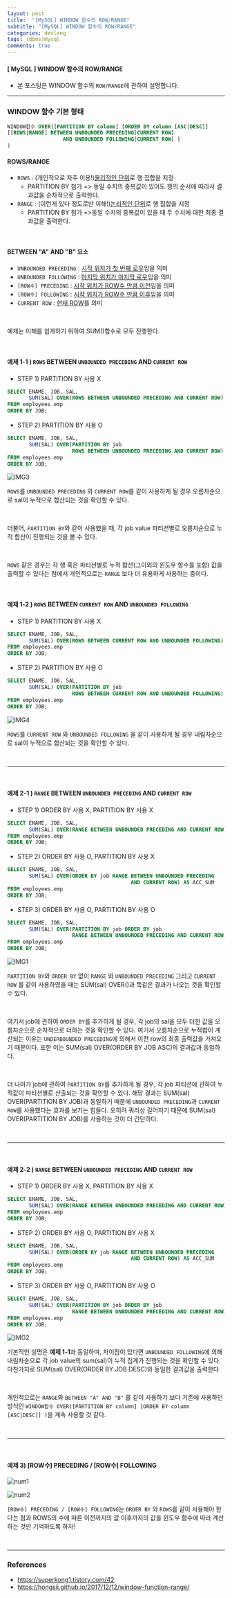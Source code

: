 ```yaml
---
layout: post
title:  "[MySQL] WINDOW 함수의 ROW/RANGE"
subtitle: "[MySQL] WINDOW 함수의 ROW/RANGE"
categories: devlang
tags: (dbms)mysql
comments: true
---
```

#### [ MySQL ] WINDOW 함수의 ROW/RANGE
- 본 포스팅은   WINDOW 함수의 `ROW/RANGE`에 관하여 설명합니다.


---

### WINDOW 함수 기본 형태

```sql
WINDOW함수 OVER([PARTITION BY column] [ORDER BY column [ASC|DESC]]  
[[ROWS|RANGE] BETWEEN UNBOUNDED PRECEDING[CURRENT ROW] 
				  AND UNBOUNDED FOLLOWING[CURRENT ROW] ]  
)
```
####  ROWS/RANGE
- `ROWS` : (개인적으로 자주 이용!)<u>물리적인 단위</u>로 행 집합을 지정
   - PARTITION BY 첨가 => 동일 수치의 중복값이 있어도 행의 순서에 따라서 결과값을 순차적으로 출력한다.
- `RANGE` : (이런게 있다 정도로만 이해!)<u>논리적인 단위</u>로 행 집합을 지정
   -  PARTITION BY 첨가 =>동일 수치의 중복값이 있을 때  두 수치에 대한 최종 결과값을 출력한다.


<br>

#### BETWEEN "A" AND "B" 요소

- `UNBOUNDED PRECEDING` : <u>시작 위치가 첫 번째 로우</u>임을 의미
- `UNBOUNDED FOLLOWING` : <u>마지막 위치가 마지막 로우</u>임을 의미
- `[ROW수] PRECEDING` : <u>시작 위치가 ROW수 만큼 이전</u>임을 의미
- `[ROW수] FOLLOWING` : <u>시작 위치가 ROW수 만큼 이후</u>임을 의미
- `CURRENT ROW` : <U>현재 ROW</u>를 의미

<br>

예제는 이해를 쉽게하기 위하여 SUM()함수로 모두 진행한다.

<br>

#### 예제 1-1 ) `ROWS` BETWEEN `UNBOUNDED PRECEDING` AND `CURRENT ROW`

- STEP 1) PARTITION BY 사용 X
```sql
SELECT ENAME, JOB, SAL,
	   SUM(SAL) OVER(ROWS BETWEEN UNBOUNDED PRECEDING AND CURRENT ROW) AS ACC_SUM
FROM employees.emp
ORDER BY JOB;
```

- STEP 2) PARTITION BY 사용 O

```sql
SELECT ENAME, JOB, SAL,
	   SUM(SAL) OVER(PARTITION BY job
					 ROWS BETWEEN UNBOUNDED PRECEDING AND CURRENT ROW) AS ACC_SUM
FROM employees.emp
ORDER BY JOB;
```

![IMG3](https://user-images.githubusercontent.com/53929665/104948013-ecd75680-59ff-11eb-9cb5-35a24ba73b45.JPG)


`ROWS`를 `UNBOUNDED PRECEDING` 와 `CURRENT ROW`를 같이 사용하게 될 경우 오름차순으로 sal이 누적으로 합산되는 것을 확인할 수 있다. 

<br>

더불어, `PARTITION BY`와 같이 사용했을 때, 각 job value 파티션별로 오름차순으로 누적 합산이 진행되는 것을 볼 수 있다.

<br>

`ROWS` 같은 경우는 각 행 혹은 파티션별로 누적 합산(그이외의 윈도우 함수를 포함) 값을 출력할 수 있다는 점에서 개인적으로는 `RANGE` 보다  더 유용하게 사용하는 중이다.

<br>

#### 예제 1-2 ) `ROWS` BETWEEN `CURRENT ROW` AND `UNBOUNDED FOLLOWING`

- STEP 1) PARTITION BY 사용 X
```sql
SELECT ENAME, JOB, SAL,
	   SUM(SAL) OVER(ROWS BETWEEN CURRENT ROW AND UNBOUNDED FOLLOWING) AS ACC_SUM
FROM employees.emp
ORDER BY JOB;
```

- STEP 2) PARTITION BY 사용 O

```sql
SELECT ENAME, JOB, SAL,
	   SUM(SAL) OVER(PARTITION BY job
					 ROWS BETWEEN CURRENT ROW AND UNBOUNDED FOLLOWING) AS ACC_SUM
FROM employees.emp
ORDER BY JOB;
```

![IMG4](https://user-images.githubusercontent.com/53929665/104948019-ee088380-59ff-11eb-8ed5-6690997f2ed4.JPG)


`ROWS`를  `CURRENT ROW` 와 `UNBOUNDED FOLLOWING` 을 같이 사용하게 될 경우 내림차순으로 sal이 누적으로 합산되는 것을 확인할 수 있다.

<br>

---

<br>

#### 예제 2-1 ) `RANGE` BETWEEN `UNBOUNDED PRECEDING` AND `CURRENT ROW`

- STEP 1) ORDER BY 사용 X, PARTITION BY 사용 X
```sql
SELECT ENAME, JOB, SAL,
	   SUM(SAL) OVER(RANGE BETWEEN UNBOUNDED PRECEDING AND CURRENT ROW) AS ACC_SUM
FROM employees.emp
ORDER BY JOB;
```

- STEP 2) ORDER BY 사용 O, PARTITION BY 사용 X

```sql
SELECT ENAME, JOB, SAL,
	   SUM(SAL) OVER(ORDER BY job RANGE BETWEEN UNBOUNDED PRECEDING 
									    AND CURRENT ROW) AS ACC_SUM
FROM employees.emp
ORDER BY JOB;
```

- STEP 3) ORDER BY 사용 O, PARTITION BY 사용 O

```sql
SELECT ENAME, JOB, SAL,
	   SUM(SAL) OVER(PARTITION BY job ORDER BY job  
					 RANGE BETWEEN UNBOUNDED PRECEDING AND CURRENT ROW) AS ACC_SUM
FROM employees.emp
ORDER BY JOB;
```

![IMG1](https://user-images.githubusercontent.com/53929665/104946167-f7442100-59fc-11eb-9ec2-4fc963f4fc22.JPG)

`PARTITION BY`와 `ORDER BY` 없이 `RANGE` 와 `UNBOUNDED PRECEDING` 그리고 `CURRENT ROW` 를 같이 사용하였을 때는 SUM(sal) OVER()과 똑같은 결과가 나오는 것을 확인할 수 있다.

<br>

여기서 job에 관하여 `ORDER BY`를 추가하게 될 경우,  각 job의 sal을 모두 더한 값을 오름차순으로 순차적으로 더하는 것을 확인할 수 있다. 여기서 오름차순으로 누적합이 계산되는 이유는 `UNDERBOUNDED PRECEDING`에 의해서 이전 row의 최종 출력값을 가져오기 때문이다.  또한 이는 SUM(sal) OVER(ORDER BY JOB ASC)의 결과값과 동일하다.

<br>

더 나아가 job에 관하여 `PARTITION BY`를 추가하게 될 경우, 각 job 파티션에 관하여 누적값이 파티션별로 산출되는 것을 확인할 수 있다.  해당 결과는 SUM(sal) OVER(PARTITION BY JOB)과 동일하기 때문에 `UNBOUNDED PRECEDING`과 `CURRENT ROW`를 사용했다는 효과를 보기는 힘들다. 오히려 쿼리상 길어지기 때문에  SUM(sal) OVER(PARTITION BY JOB)를 사용하는 것이 더 간단하다.

<br>

---

<br>

#### 예제 2-2 ) `RANGE` BETWEEN `UNBOUNDED PRECEDING` AND `CURRENT ROW`

- STEP 1) ORDER BY 사용 X, PARTITION BY 사용 X
```sql
SELECT ENAME, JOB, SAL,
	   SUM(SAL) OVER(RANGE BETWEEN UNBOUNDED PRECEDING AND CURRENT ROW) AS ACC_SUM
FROM employees.emp
ORDER BY JOB;
```

- STEP 2) ORDER BY 사용 O, PARTITION BY 사용 X

```sql
SELECT ENAME, JOB, SAL,
	   SUM(SAL) OVER(ORDER BY job RANGE BETWEEN UNBOUNDED PRECEDING
									    AND CURRENT ROW) AS ACC_SUM
FROM employees.emp
ORDER BY JOB;
```

- STEP 3) ORDER BY 사용 O, PARTITION BY 사용 O

```sql
SELECT ENAME, JOB, SAL,
	   SUM(SAL) OVER(PARTITION BY job ORDER BY job 
					 RANGE BETWEEN UNBOUNDED PRECEDING AND CURRENT ROW) AS ACC_SUM
FROM employees.emp
ORDER BY JOB;
```

![IMG2](https://user-images.githubusercontent.com/53929665/104947220-c95fdc00-59fe-11eb-9a2a-336d77373629.JPG)


기본적인 설명은 <b>예제 1-1</b>과 동일하며, 차이점이 있다면 `UNBOUNDED FOLLOWING`에 의해 내림차순으로 각 job value의 sum(sal)이 누적 집계가 진행되는 것을 확인할 수 있다. 마찬가지로  SUM(sal) OVER(ORDER BY JOB DESC)와 동일한 결과값을 출력한다.

<br>

개인적으로는 `RANGE`와 `BETWEEN "A" AND "B"` 를 같이 사용하기 보다 기존에 사용하던 방식인 `WINDOW함수 OVER([PARTITION BY column] [ORDER BY column [ASC|DESC]] )`을 계속 사용할 것 같다.

<br>

---

<br>

####  예제 3) [ROW수] PRECEDING / [ROW수] FOLLOWING

![num1](https://user-images.githubusercontent.com/53929665/104949665-adf6d000-5a02-11eb-9852-ee8f4c063dd7.JPG)

![num2](https://user-images.githubusercontent.com/53929665/104949861-fb733d00-5a02-11eb-965f-fbe0aa076d3c.JPG)

`[ROW수] PRECEDING / [ROW수] FOLLOWING`는 `ORDER BY` 와 `ROWS`를 같이 사용해야 한다는 점과 ROWS의 수에 따른 이전까지의 값 이후까지의 값을 윈도우 함수에 따라 계산하는 것만 기억하도록 하자!

<br>

---

### References

- https://superkong1.tistory.com/42
- https://hongsii.github.io/2017/12/12/window-function-range/

